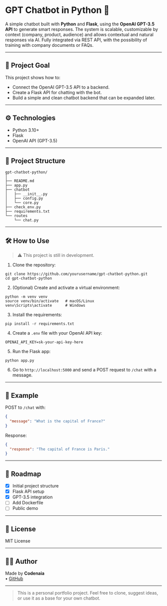 
# GPT Chatbot in Python 🤖

A simple chatbot built with **Python** and **Flask**, using the **OpenAI GPT-3.5 API** to generate smart responses. The system is scalable, customizable by context (company, product, audience) and allows contextual and natural responses via AI. Fully integrated via REST API, with the possibility of training with company documents or FAQs.

---

## 🚀 Project Goal

This project shows how to:

- Connect the OpenAI GPT-3.5 API to a backend.
- Create a Flask API for chatting with the bot.
- Build a simple and clean chatbot backend that can be expanded later.

---

## ⚙️ Technologies

- Python 3.10+
- Flask
- OpenAI API (GPT-3.5)

---

## 📁 Project Structure

```
gpt-chatbot-python/
│
├── README.md
├── app.py
├── chatbot
│   ├── __init__.py
│   ├── config.py
│   └── core.py
├── check_env.py
├── requirements.txt
└── routes
    └── chat.py
```

---

## 🛠️ How to Use

> ⚠️ This project is still in development.

1. Clone the repository:

```
git clone https://github.com/yourusername/gpt-chatbot-python.git
cd gpt-chatbot-python
```

2. (Optional) Create and activate a virtual environment:

```
python -m venv venv
source venv/bin/activate   # macOS/Linux
venv\Scripts\activate      # Windows
```

3. Install the requirements:

```
pip install -r requirements.txt
```

4. Create a `.env` file with your OpenAI API key:

```
OPENAI_API_KEY=sk-your-api-key-here
```

5. Run the Flask app:

```
python app.py
```

6. Go to `http://localhost:5000` and send a POST request to `/chat` with a message.

---

## 💬 Example 

POST to `/chat` with:

```json
{
  "message": "What is the capital of France?"
}
```

Response:

```json
{
  "response": "The capital of France is Paris."
}
```

---

## 📌 Roadmap

- [x] Initial project structure
- [x] Flask API setup
- [x] GPT-3.5 integration
- [ ] Add Dockerfile
- [ ] Public demo 

---

## 📄 License

MIT License

---

## 👨‍💻 Author

Made by **Codenaia**  
• [GitHub](https://github.com/CodeNaIa)

---

> This is a personal portfolio project. Feel free to clone, suggest ideas, or use it as a base for your own chatbot.
